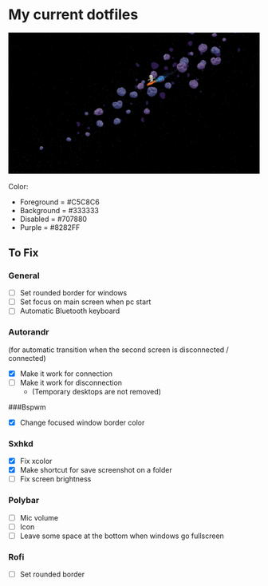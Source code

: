 # My current dotfiles

![alt text](https://github.com/Freim32/Dotfiles/blob/main/space.jpg?raw=true)

Color:  
- Foreground = #C5C8C6
- Background = #333333
- Disabled   = #707880    
- Purple     = #8282FF

## To Fix

### General

- [ ] Set rounded border for windows
- [ ] Set focus on main screen when pc start
- [ ] Automatic Bluetooth keyboard 

### Autorandr 
(for automatic transition when the second screen is disconnected / connected)

- [x] Make it work for connection
- [ ] Make it work for disconnection 
    - (Temporary desktops are not removed)

###Bspwm

- [x] Change focused window border color 

### Sxhkd

- [x] Fix xcolor 
- [x] Make shortcut for save screenshot on a folder
- [ ] Fix screen brightness

### Polybar 

- [ ] Mic volume
- [ ] Icon
- [ ] Leave some space at the bottom when windows go fullscreen

### Rofi 

- [ ] Set rounded border 
